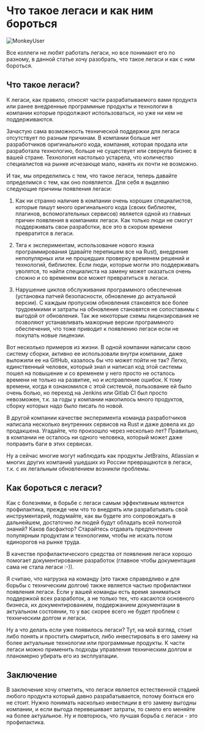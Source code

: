 # Что такое легаси и как ним бороться

![MonkeyUser](https://www.monkeyuser.com/assets/images/2021/233-organic-growth.png)

Все коллеги не любят работать легаси, но все понимают его по разному, в данной статье хочу разобрать, что такое легаси и как с ним бороться.

## Что такое легаси?

К легаси, как правило, относят части разрабатываемого вами продукта или ранее внедренные программные продукты и технологии в компании которые продолжают использоваться, но уже ни кем не поддерживаются.

Зачастую сама возможность технической поддержки для легаси отсутствует по разным причинам. В компании больше нет разработчиков оригинального кода, компания, которая продала или разработала технологию, больше не существует или свернула бизнес в вашей стране. Технология настолько устарела, что количество специалистов на рынке исчезающе мало, нанять их почти не возможно.

И так, мы определились с тем, что такое легаси, теперь давайте определимся с тем, как оно появляется. Для себя я выделяю следующие причины появления легаси:

1. Как ни странно наличие в компании очень хороших специалистов, которые пишут много оригинального кода (своих библиотек, плагинов, вспомогательных сервисов) является одной из главных причин появления в компаниях легаси. Как только люди не смогут поддерживать свои разработки, все это в скором времени превратится в легаси.

2. Тяга к экспериментам, использование нового языка программирования (давайте перепишем все на Rust), внедрение непопулярных или не прошедших проверку временем решений и технологий, библиотек. Если люди, которые могли это поддерживать уволятся, то найти специалиста на замену может оказаться очень сложно и со временем все может превратиться в легаси.

3. Нарушение циклов обслуживания программного обеспечения (установка патчей безопасности, обновление до актуальной версии). С каждым пропуском обновления становятся все более трудоемкими и затраты на обновление становятся не сопоставимы с выгодой от обновления. Так же некоторые схемы лицензирования не позволяют устанавливать мажорные версии программного обеспечения, что тоже приводит к появлению легаси если не покупать новые лицензии.

Вот несколько примеров из жизни. В одной компании написали свою систему сборки, активно ее использовали внутри компании, даже выложили ее на GitHub, казалось бы что может пойти не так? Легко, единственный человек, который знал и написал код этой системы пошел на повышение и со временем у него просто не осталось времени не только на развитие, но и исправление ошибок. К тому времени, когда я ознакомился с этой системой, пользование ей было очень болью, но переход на Jenkins или Gitlab CI был просто невозможен, т.к. за годы у компании накопилось много продуктов, сборку которых надо было писать по новой.

В другой компании качестве эксперимента команда разработчиков написала несколько внутренних сервисов на Rust и даже довела их до продакшена. Угадайте, что произошло через несколько лет? Правильно, в компании не осталось ни одного человека, который может даже поправить баги в этих сервисах.

Ну а сейчас многие могут наблюдать как продукты JetBrains, Atlassian и многих других компаний ушедших из России превращаются в легаси, т.к. с их легальным обновлением возникли проблемы.

## Как бороться с легаси?

Как с болезнями, в борьбе с легаси самым эффективным является профилактика, прежде чем что то внедрять или разрабатывать свой инструментарий, подумайте, как вы будете это сопровождать в дальнейшем, достаточно ли людей будут обладать всей полнотой знаний? Каков басфактор? Старайтесь отдавать предпочтение популярным продуктам и технологиям, чтобы не искать потом единорогов на рынке труда.

В качестве профилактического средства от появления легаси хорошо помогает документирование разработок (главное чтобы документация сама не стала легаси :-)).

Я считаю, что нагрузка на команду (это также справедливо и для борьбы с техническим долгом) также является частью профилактики появления легаси. Если у вашей команды есть время заниматься поддержкой всех разработок, а не только тех, что касаются основного бизнеса, их документированием, поддержанием документации в актуальном состоянии, то у вас скорее всего не будет проблем с техническим долгом и легаси.

Ну а что делать если уже появилось легаси? Тут, на мой взгляд, стоит либо понять и простить смириться, либо инвестировать в его замену на более актуальные технологии или программные продукты. К части легаси можно применить подходы управления техническим долгом и планомерно убирать его из эксплуатации.

## Заключение

В заключение хочу отметить, что легаси является естественной стадией любого продукта который давно разрабатывается, потому бояться его не стоит. Нужно понимать насколько инвестиции в его замену выгодны компании, и если выгода перевешивает затраты, то смело его меняйте на более актуальное. Ну и повторюсь, что лучшая борьба с легаси - это профилактика.
